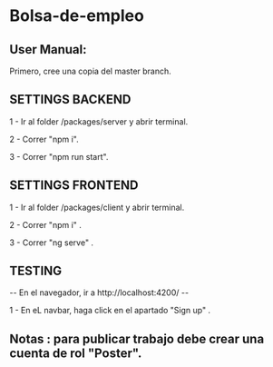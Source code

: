 # Bolsa-de-empleo

## User Manual:

Primero, cree una copia del master branch.

## SETTINGS BACKEND

1 - Ir al folder /packages/server y abrir terminal.


2 - Correr "npm i".


3 - Correr "npm run start".



## SETTINGS FRONTEND

1 - Ir al folder /packages/client y abrir terminal.


2 - Correr "npm i" .


3 - Correr "ng serve" .



## TESTING

-- En el navegador, ir a http://localhost:4200/ --

1 - En eL navbar, haga click en el apartado "Sign up" .


## Notas : para publicar trabajo debe crear una cuenta de rol "Poster".





